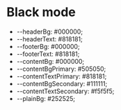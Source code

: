 # Black mode

- --headerBg: #000000;
- --headerText: #818181;
- --footerBg: #000000;
- --footerText: #818181;
- --contentBg: #000000;
- --contentBgPrimary: #505050;
- --contentTextPrimary: #818181;
- --contentBgSecondary: #111111;
- --contentTextSecondary: #f5f5f5;
- --plainBg: #252525;
